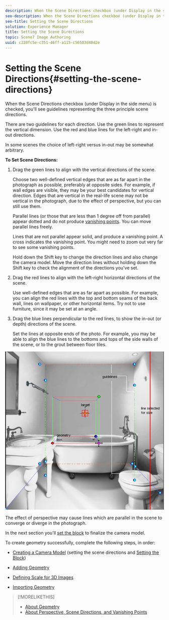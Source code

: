 ```yaml
---
description: When the Scene Directions checkbox (under Display in the side menu) is checked, you'll see guidelines representing the three principle scene directions.
seo-description: When the Scene Directions checkbox (under Display in the side menu) is checked, you'll see guidelines representing the three principle scene directions.
seo-title: Setting the Scene Directions
solution: Experience Manager
title: Setting the Scene Directions
topic: Scene7 Image Authoring
uuid: c220fc5e-c351-46ff-a115-c56503d40d2e
---
```


# Setting the Scene Directions{#setting-the-scene-directions}

When the Scene Directions checkbox (under Display in the side menu) is checked, you'll see guidelines representing the three principle scene directions.

There are two guidelines for each direction. Use the green lines to represent the vertical dimension. Use the red and blue lines for the left-right and in-out directions.

In some scenes the choice of left-right versus in-out may be somewhat arbitrary.

**To Set Scene Directions:** 

1. Drag the green lines to align with the vertical directions of the scene.

   Choose two well-defined vertical edges that are as far apart in the photograph as possible, preferably at opposite sides. For example, if wall edges are visible, they may be your best candidates for vertical direction. Edges that are vertical in the real-life scene may not be vertical in the photograph, due to the effect of perspective, but you can still use them.

   Parallel lines (or those that are less than 1 degree off from parallel) appear dotted and do not produce [vanishing points](../../c-vat-3d-mod-pg/c-vat-create-geo/c-vat-persp-van-pts.md#concept-b8d51c1a3fb647eaa61f7a3e0db5085e). You can move parallel lines freely.

   Lines that are not parallel appear solid, and produce a vanishing point. A cross indicates the vanishing point. You might need to zoom out very far to see some vanishing points.

   Hold down the Shift key to change the direction lines and also change the camera model. Move the direction lines without holding down the Shift key to check the alignment of the directions you've set. 

1. Drag the red lines to align with the left-right horizontal directions of the scene.

   Use well-defined edges that are as far apart as possible. For example, you can align the red lines with the top and bottom seams of the back wall, lines on wallpaper, or other horizontal items. Try not to use furniture, since it may be set at an angle. 

1. Drag the blue lines perpendicular to the red lines, to show the in-out (or depth) directions of the scene.

   Set the lines at opposite ends of the photo. For example, you may be able to align the blue lines to the bottoms and tops of the side walls of the scene, or to the grout between floor tiles. 

![Task post-requisite](assets/bathroom.png)

The effect of perspective may cause lines which are parallel in the scene to converge or diverge in the photograph.

In the next section you'll [set the block](../../c-vat-3d-mod-pg/c-vat-create-geo/t-vat-set-block.md#task-383646d12ec14e84b47d75fad4489175) to finalize the camera model.

To create geometry successfully, complete the following steps, in order:

* [Creating a Camera Model](../../c-vat-3d-mod-pg/c-vat-create-geo/t-vat-cam-mod.md#task-fc39ab753bb248c7a8f86fb27594412e) (setting the scene directions and [Setting the Block](../../c-vat-3d-mod-pg/c-vat-create-geo/t-vat-set-block.md#task-383646d12ec14e84b47d75fad4489175)) 

* [Adding Geometry](../../c-vat-3d-mod-pg/c-vat-create-geo/t-vat-add-geo.md#task-21871477506a4daaa695d638cc159dc0) 
* [Defining Scale for 3D Images](../../c-vat-3d-mod-pg/c-vat-create-geo/t-vat-def-3d-scale.md#task-7938e8b9590543a78d48b678d2d26ba9) 
* [Importing Geometry](../../c-vat-obj-pg/c-vat-abt-obj-pg/t-vat-imp-geo.md#task-a6681c3260ee4a57a177366095981ddc)

>[!MORELIKETHIS]
>
>* [About Geometry](../../c-vat-3d-mod-pg/c-vat-create-geo/c-vat-abt-geo.md#concept-5d07c29f27834afe8e46852c7c71db9c)
>* [About Perspective, Scene Directions, and Vanishing Points](../../c-vat-3d-mod-pg/c-vat-create-geo/c-vat-persp-van-pts.md#concept-b8d51c1a3fb647eaa61f7a3e0db5085e)
